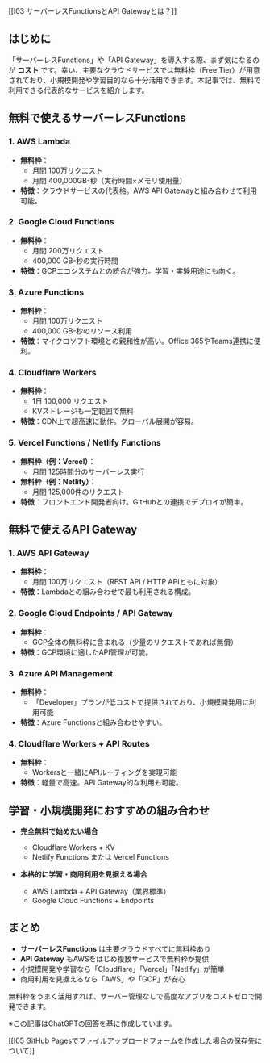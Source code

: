 [[I03 サーバーレスFunctionsとAPI Gatewayとは？]]


## はじめに
「サーバーレスFunctions」や「API Gateway」を導入する際、まず気になるのが **コスト** です。幸い、主要なクラウドサービスでは無料枠（Free Tier）が用意されており、小規模開発や学習目的なら十分活用できます。本記事では、無料で利用できる代表的なサービスを紹介します。

## 無料で使えるサーバーレスFunctions
### 1. AWS Lambda
- **無料枠**：  
  - 月間 100万リクエスト  
  - 月間 400,000GB-秒（実行時間×メモリ使用量）  
- **特徴**：クラウドサービスの代表格。AWS API Gatewayと組み合わせて利用可能。

### 2. Google Cloud Functions
- **無料枠**：  
  - 月間 200万リクエスト  
  - 400,000 GB-秒の実行時間  
- **特徴**：GCPエコシステムとの統合が強力。学習・実験用途にも向く。

### 3. Azure Functions
- **無料枠**：  
  - 月間 100万リクエスト  
  - 400,000 GB-秒のリソース利用  
- **特徴**：マイクロソフト環境との親和性が高い。Office 365やTeams連携に便利。

### 4. Cloudflare Workers
- **無料枠**：  
  - 1日 100,000 リクエスト  
  - KVストレージも一定範囲で無料  
- **特徴**：CDN上で超高速に動作。グローバル展開が容易。

### 5. Vercel Functions / Netlify Functions
- **無料枠（例：Vercel）**：  
  - 月間 125時間分のサーバーレス実行  
- **無料枠（例：Netlify）**：  
  - 月間 125,000件のリクエスト  
- **特徴**：フロントエンド開発者向け。GitHubとの連携でデプロイが簡単。

## 無料で使えるAPI Gateway
### 1. AWS API Gateway
- **無料枠**：  
  - 月間 100万リクエスト（REST API / HTTP APIともに対象）  
- **特徴**：Lambdaとの組み合わせで最も利用される構成。

### 2. Google Cloud Endpoints / API Gateway
- **無料枠**：  
  - GCP全体の無料枠に含まれる（少量のリクエストであれば無償）  
- **特徴**：GCP環境に適したAPI管理が可能。

### 3. Azure API Management
- **無料枠**：  
  - 「Developer」プランが低コストで提供されており、小規模開発用に利用可能  
- **特徴**：Azure Functionsと組み合わせやすい。

### 4. Cloudflare Workers + API Routes
- **無料枠**：  
  - Workersと一緒にAPIルーティングを実現可能  
- **特徴**：軽量で高速。API Gateway的な利用も可能。

## 学習・小規模開発におすすめの組み合わせ
- **完全無料で始めたい場合**  
  - Cloudflare Workers + KV  
  - Netlify Functions または Vercel Functions  

- **本格的に学習・商用利用を見据える場合**  
  - AWS Lambda + API Gateway（業界標準）  
  - Google Cloud Functions + Endpoints  

## まとめ
- **サーバーレスFunctions** は主要クラウドすべてに無料枠あり  
- **API Gateway** もAWSをはじめ複数サービスで無料枠が提供  
- 小規模開発や学習なら「Cloudflare」「Vercel」「Netlify」が簡単  
- 商用利用を見据えるなら「AWS」や「GCP」が安心  

無料枠をうまく活用すれば、サーバー管理なしで高度なアプリをコストゼロで開発できます。


※この記事はChatGPTの回答を基に作成しています。


[[I05 GitHub Pagesでファイルアップロードフォームを作成した場合の保存先について]]
